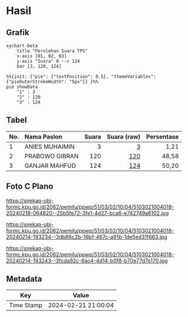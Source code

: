 # Hasil

## Grafik

```mermaid
xychart-beta
    title "Perolehan Suara TPS"
    x-axis [01, 02, 03]
    y-axis "Suara" 0 --> 124
    bar [3, 120, 124]
```

```mermaid
%%{init: {"pie": {"textPosition": 0.5}, "themeVariables": {"pieOuterStrokeWidth": "5px"}} }%%
pie showData
    "1" : 3
    "2" : 120
    "3" : 124
```

## Tabel

| No. | Nama Paslon    | Suara | Suara (raw) | Persentase |
|:--- |:-------------- | -----:| -----------:| ----------:|
| 1   | ANIES MUHAIMIN | 3     | [3][p-1]    | 1,21       |
| 2   | PRABOWO GIBRAN | 120   | [120][p-2]  | 48,58      |
| 3   | GANJAR MAHFUD  | 124   | [124][p-3]  | 50,20      |


[p-1]: https://github.com/gigit-pemilu/pemilu-2024-51-bali/blob/main/pilpres/hitung-suara/sub/51-bali/sub/03-badung/sub/02-mengwi/sub/1004-kapal/sub/018-tps/sub/paslon-1.txt
[p-2]: https://github.com/gigit-pemilu/pemilu-2024-51-bali/blob/main/pilpres/hitung-suara/sub/51-bali/sub/03-badung/sub/02-mengwi/sub/1004-kapal/sub/018-tps/sub/paslon-2.txt
[p-3]: https://github.com/gigit-pemilu/pemilu-2024-51-bali/blob/main/pilpres/hitung-suara/sub/51-bali/sub/03-badung/sub/02-mengwi/sub/1004-kapal/sub/018-tps/sub/paslon-3.txt

## Foto C Plano

https://sirekap-obj-formc.kpu.go.id/2062/pemilu/ppwp/51/03/02/10/04/5103021004018-20240218-064820--25b5fe72-3fe1-4d27-bca6-e742749a6102.jpg

https://sirekap-obj-formc.kpu.go.id/2062/pemilu/ppwp/51/03/02/10/04/5103021004018-20240214-193234--3db86c2b-16b1-467c-a91b-1de5ed31f663.jpg

https://sirekap-obj-formc.kpu.go.id/2062/pemilu/ppwp/51/03/02/10/04/5103021004018-20240214-193243--3fcda92c-9ac4-4d14-b0f8-b70e77d7e170.jpg


## Metadata

| Key        | Value               |
| ---------- | ------------------- |
| Time Stamp | 2024-02-21 21:00:04 |



